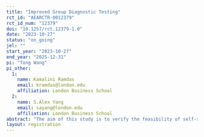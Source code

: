 ```yaml
---
title: "Improved Group Diagnostic Testing"
rct_id: "AEARCTR-0012379"
rct_id_num: "12379"
doi: "10.1257/rct.12379-1.0"
date: "2023-10-27"
status: "on_going"
jel: ""
start_year: "2023-10-27"
end_year: "2025-12-31"
pi: "Tong Wang"
pi_other:
  1:
    name: Kamalini Ramdas
    email: kramdas@london.edu
    affiliation: London Business School
  2:
    name: S.Alex Yang
    email: sayang@london.edu
    affiliation: London Business School
abstract: "The aim of this study is to verify the feasibility of self-selected group testing. We intend to test the factors that may affect the group formation result."
layout: registration
---
```


